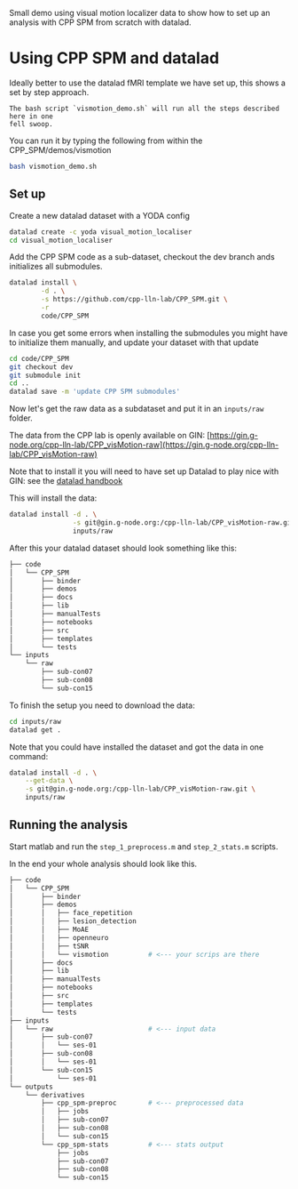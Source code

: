 Small demo using visual motion localizer data to show how to set up an analysis
with CPP SPM from scratch with datalad.

# Using CPP SPM and datalad

Ideally better to use the datalad fMRI template we have set up, this shows a set
by step approach.

```{note}
The bash script `vismotion_demo.sh` will run all the steps described here in one
fell swoop.
```

You can run it by typing the following from within the CPP_SPM/demos/vismotion

```bash
bash vismotion_demo.sh
```

## Set up

Create a new datalad dataset with a YODA config

```bash
datalad create -c yoda visual_motion_localiser
cd visual_motion_localiser
```

Add the CPP SPM code as a sub-dataset, checkout the dev branch ands initializes
all submodules.

```bash
datalad install \
        -d . \
        -s https://github.com/cpp-lln-lab/CPP_SPM.git \
        -r
        code/CPP_SPM
```

In case you get some errors when installing the submodules you might have to
initialize them manually, and update your dataset with that update

```bash
cd code/CPP_SPM
git checkout dev
git submodule init
cd ..
datalad save -m 'update CPP SPM submodules'
```

Now let's get the raw data as a subdataset and put it in an `inputs/raw` folder.

The data from the CPP lab is openly available on GIN:
[https://gin.g-node.org/cpp-lln-lab/CPP_visMotion-raw](https://gin.g-node.org/cpp-lln-lab/CPP_visMotion-raw)

Note that to install it you will need to have set up Datalad to play nice with
GIN: see the
[datalad handbook](http://handbook.datalad.org/en/latest/basics/101-139-gin.html)

This will install the data:

```bash
datalad install -d . \
                -s git@gin.g-node.org:/cpp-lln-lab/CPP_visMotion-raw.git \
                inputs/raw
```

After this your datalad dataset should look something like this:

```bash
├── code
│   └── CPP_SPM
│       ├── binder
│       ├── demos
│       ├── docs
│       ├── lib
│       ├── manualTests
│       ├── notebooks
│       ├── src
│       ├── templates
│       └── tests
└── inputs
    └── raw
        ├── sub-con07
        ├── sub-con08
        └── sub-con15
```

To finish the setup you need to download the data:

```bash
cd inputs/raw
datalad get .
```

Note that you could have installed the dataset and got the data in one command:

```bash
datalad install -d . \
    --get-data \
    -s git@gin.g-node.org:/cpp-lln-lab/CPP_visMotion-raw.git \
    inputs/raw
```

## Running the analysis

Start matlab and run the `step_1_preprocess.m` and `step_2_stats.m` scripts.

In the end your whole analysis should look like this.

```bash
├── code
│   └── CPP_SPM
│       ├── binder
│       ├── demos
│       │   ├── face_repetition
│       │   ├── lesion_detection
│       │   ├── MoAE
│       │   ├── openneuro
│       │   ├── tSNR
│       │   └── vismotion          # <--- your scrips are there
│       ├── docs
│       ├── lib
│       ├── manualTests
│       ├── notebooks
│       ├── src
│       ├── templates
│       └── tests
├── inputs
│   └── raw                        # <--- input data
│       ├── sub-con07
│       │   └── ses-01
│       ├── sub-con08
│       │   └── ses-01
│       └── sub-con15
│           └── ses-01
└── outputs
    └── derivatives
        ├── cpp_spm-preproc        # <--- preprocessed data
        │   ├── jobs
        │   ├── sub-con07
        │   ├── sub-con08
        │   └── sub-con15
        └── cpp_spm-stats          # <--- stats output
            ├── jobs
            ├── sub-con07
            ├── sub-con08
            └── sub-con15
```
